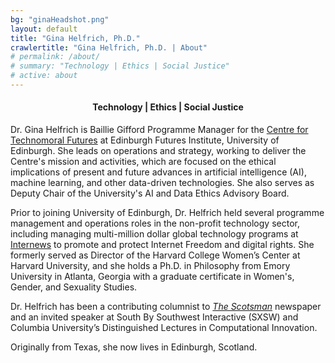 ```yaml
---
bg: "ginaHeadshot.png"
layout: default
title: "Gina Helfrich, Ph.D."
crawlertitle: "Gina Helfrich, Ph.D. | About"
# permalink: /about/
# summary: "Technology | Ethics | Social Justice"
# active: about
---
```


<h4 align="center">Technology | Ethics | Social Justice</h4>  

Dr. Gina Helfrich is Baillie Gifford Programme Manager for the [Centre for Technomoral Futures](https://technomoralfutures.uk) at Edinburgh Futures Institute, University of Edinburgh. She leads on operations and strategy, working to deliver the Centre's mission and activities, which are focused on the ethical implications of present and future advances in artificial intelligence (AI), machine learning, and other data-driven technologies. She also serves as Deputy Chair of the University's AI and Data Ethics Advisory Board.  

Prior to joining University of Edinburgh, Dr. Helfrich held several programme management and operations roles in the non-profit technology sector, including managing multi-million dollar global technology programs at [Internews](https://globaltech.internews.org/) to promote and protect Internet Freedom and digital rights. She formerly served as Director of the Harvard College Women’s Center at Harvard University, and she holds a Ph.D. in Philosophy from Emory University in Atlanta, Georgia with a graduate certificate in Women's, Gender, and Sexuality Studies.  

Dr. Helfrich has been a contributing columnist to <em>[The Scotsman](https://www.scotsman.com/)</em> newspaper and an invited speaker at South By Southwest Interactive (SXSW) and Columbia University’s Distinguished Lectures in Computational Innovation.  

Originally from Texas, she now lives in Edinburgh, Scotland.

<a rel="me" href="https://techpolicy.social/@ginahelfrich"></a>
